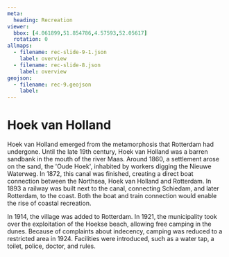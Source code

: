 ```yaml
---
meta:
  heading: Recreation
viewer:
  bbox: [4.061899,51.854786,4.57593,52.05617]
  rotation: 0
allmaps:
  - filename: rec-slide-9-1.json
    label: overview
  - filename: rec-slide-8.json
    label: overview
geojson:
  - filename: rec-9.geojson
    label:
---
```


# Hoek van Holland

Hoek van Holland emerged from the metamorphosis that Rotterdam had undergone. Until the late 19th century, Hoek van Holland was a barren sandbank in the mouth of the river Maas. Around 1860, a settlement arose on the sand, the 'Oude Hoek', inhabited by workers digging the Nieuwe Waterweg. In 1872, this canal was finished, creating a direct boat connection between the Northsea, Hoek van Holland and Rotterdam. In 1893 a railway was built next to the canal, connecting Schiedam, and later Rotterdam, to the coast. Both the boat and train connection would enable the rise of coastal recreation.

In 1914, the village was added to Rotterdam. In 1921, the municipality took over the exploitation of the Hoekse beach, allowing free camping in the dunes. Because of complaints about indecency, camping was reduced to a restricted area in 1924. Facilities were introduced, such as a water tap, a toilet, police, doctor, and rules.